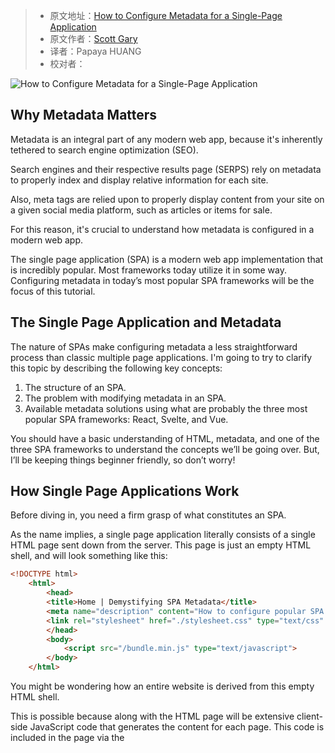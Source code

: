 > -  原文地址：[How to Configure Metadata for a Single-Page Application](https://www.freecodecamp.org/news/configure-metadata-in-single-page-applications/)
> -  原文作者：[Scott Gary](https://www.freecodecamp.org/news/author/scott-gary/)
> -  译者：Papaya HUANG
> -  校对者：

![How to Configure Metadata for a Single-Page Application](https://www.freecodecamp.org/news/content/images/size/w2000/2022/09/meta-data-for-spa-seo.jpg)

## Why Metadata Matters

Metadata is an integral part of any modern web app, because it's inherently tethered to search engine optimization (SEO).

Search engines and their respective results page (SERPS) rely on metadata to properly index and display relative information for each site.

Also, meta tags are relied upon to properly display content from your site on a given social media platform, such as articles or items for sale.

For this reason, it's crucial to understand how metadata is configured in a modern web app.

The single page application (SPA) is a modern web app implementation that is incredibly popular. Most frameworks today utilize it in some way. Configuring metadata in today’s most popular SPA frameworks will be the focus of this tutorial.

## The Single Page Application and Metadata

The nature of SPAs make configuring metadata a less straightforward process than classic multiple page applications. I'm going to try to clarify this topic by describing the following key concepts:

1.  The structure of an SPA.
2.  The problem with modifying metadata in an SPA.
3.  Available metadata solutions using what are probably the three most popular SPA frameworks: React, Svelte, and Vue.

You should have a basic understanding of HTML, metadata, and one of the three SPA frameworks to understand the concepts we’ll be going over. But, I’ll be keeping things beginner friendly, so don’t worry!

## How Single Page Applications Work

Before diving in, you need a firm grasp of what constitutes an SPA.

As the name implies, a single page application literally consists of a single HTML page sent down from the server. This page is just an empty HTML shell, and will look something like this:

```html
<!DOCTYPE html>
	<html>
		<head>
		<title>Home | Demystifying SPA Metadata</title>
		<meta name="description" content="How to configure popular SPA 			frameworks to maintain quality site metadata."/>
		<link rel="stylesheet" href="./stylesheet.css" type="text/css" 			/>
		</head>
		<body>
			<script src="/bundle.min.js" type="text/javascript">					</script>
		</body>
	</html>
```

You might be wondering how an entire website is derived from this empty HTML shell.

This is possible because along with the HTML page will be extensive client-side JavaScript code that generates the content for each page. This code is included in the page via the <script> tag, which you can see in the body of that HTML shell.

## Challenges With Configuring Metadata in an SPA

In the previous section, take a look at the HTML found within the head tag. The various tags that begin with 'meta' are our metadata, along with the title tag.

This isn't an exhaustive depiction of meta tags, as many more are commonly used. But the title and description will serve us well for this tutorial.

The title tag is a very important piece of metadata, and should reflect a relevant title for the current page in the browser. Right now, it is quite fitting for the home page. But what happens when a user navigates to a different page?

**The metadata needs to change accordingly, and SPA frameworks don't do this magically.**

You can't change the raw HTML, because each page uses the same shell and would therefore reflect the same metadata for each page. So you need a clever coding strategy.

## SPA Plugins for Metadata Maintenance

SPA frameworks are heavily focused on injecting HTML into the DOM in order to render content on the screen. This means that updating the body tag is the central focus of the framework. For this reason, updating the head tag tends to be a neglected feature.

For many SPA frameworks such as React, the developer community has picked up the slack, creating libraries that streamline the process of handling metadata.

This will be the focus of the remainder of this article – metadata libraries and their usage for the most popular SPA frameworks.

### Basic JavaScript Code that Modifies Metadata Tags

Before diving into these metadata libraries, it's crucial to understand that at the end of the day, it's just code. So let's look at a basic example of JavaScript code that can modify the title tag and the meta description:

```javascript
document.getElementsByTagName('meta')["description"].content = "New meta description!";

document.title = "New Title!";
```

The following libraries will be doing plenty of extra work besides this basic code example, but it's always good to peel back the curtain and see that what's really going on is usually pretty straightforward.

## React-Helmet – How to Configure Metadata in ReactJs

React is a component-based library for building scalable SPAs. It has all kinds of great features developers can leverage for building high performance apps. Metadata maintenance is not one of them.

Luckily, developers in the React community came out with react-helmet, a component library that greatly simplifies the process of modifying your metadata in the <head> tag.

React-helmet is now considered deprecated in favor of the more robust react-helmet-async. We won't get into the why of that, just know that when react-helmet is referred to these days, most teams and devs are actually using react-helmet-async.

Here's a basic example of react-helmet-async code:

```javascript
import React from 'react';
import ReactDOM from 'react-dom';
import { Helmet, HelmetProvider } from 'react-helmet-async';

const app = (
	<HelmetProvider>
	<App>
	<Helmet>
	<title>Home | Demystifying SPA Metadata</title>
	<meta name="description" content="How to configure popular SPA 			frameworks to maintain quality site metadata."/>
	</Helmet>
	<h1>Hello World</h1>
	</App>
	</HelmetProvider>
);
```

As you can see, the implementation is quite simple. The following steps are taken:

1.  Install react-helmet-async with npm or yarn.
2.  Import Helmet and HelmetProvider from react-helmet-async
3.  Wrap the entire app in the HelmetProvider component.
4.  Use standard HTML meta tags within the Helmet component.

After following these steps, you can now use the Helmet component within any component inside your React app.

Helmet was built to make things easy. According to the docs:

> "Helmet takes plain HTML tags and outputs plain HTML tags. It's dead simple, and React beginner friendly."

## Svelte-Meta-Tags – How to Configure Metadata in Svelte

Svelte is a new kid on the SPA block that's gaining tons of traction fast. Simply put, people who use it love it. Modifying metadata with Svelte is handled via the svelte-meta-tags component library.

With such an upward moving trajectory, it's important to be familiar with how metadata is handled in a Svelte SPA.

Svelte is another declarative framework that abstracts much of the heavy lifting by allowing you to write 'HTML like' code directly in the app.

Without getting into what sets Svelte apart and why it's an interesting prospect (it's worth taking a look!), let's dive into the relative code for our metadata maintenance:

```
<script>
import { MetaTags } from 'svelte-meta-tags';
</script>
<h1>
	Metadata in Svelte
</h1>
<MetaTags
	title='Home | Demystifying SPA Metadata'
	description='How to configure popular SPA frameworks to maintain 		quality site metadata.'
/>
```

The steps for using svelte-meta-tags are as follows:

1.  Install svelte-meta-tags with npm or yarn
2.  Import the MetaTags component.
3.  Set each needed metadata property to its respective value.

Similar in difficulty to react-helmet, the MetaTags component is very beginner friendly and easy to get started with. It supports all modern metadata tags (for a complete list, check out the docs).

## Vue-Meta – How to Configure Metadata in Vue.js

Vue has been around a little longer than Svelte, but is still about a year younger than React. Over the last few years, Vue has experienced a resurgence in popularity, which is why I've chosen it as one of the top 3 SPA frameworks to review.

Like the previous two frameworks, Vue is declarative and component-based. But implementing plugin libraries is slightly different. Let's take a look.

Vue utilizes a configuration file called **main.js** that initializes the Vue app. Since we're going to be using the vue-meta plugin across the entire application, this is where we'll want to import our plugin.

In Vue, you do this with the `Vue.use()`  method, and will look something like this:

```
Main.js
import Vue from 'vue';
import VueMeta from 'vue-meta';
import App from './App.vue';

Vue.use(VueMeta);
	new Vue({
	el: '#app',
	render: h => h(App)
});
```

Now that we've imported the VueMeta component, we can send it some data by exporting a property called **metaInfo** from any Vue component.

Here's an example of a Vue landing component that utilizes the view-meta plugin:

```
Landing.vue
<template>
	<div>SPA Metadata</div>
</template>
<script>
	export default {
		name: 'landing',
		data () {
		return {}
		},
		metaInfo: {
		title: 'Home | Demystifying SPA Metadata',
		description: 'How to configure popular SPA frameworks to 				maintain quality site metadata.'
		}
		}
</script>
```

Each Vue component exports an object to be used by the Vue app, and since we imported the VueMeta plugin inside the **main.js** file, Vue will be looking for the metaInfo property we exported from our **landing** component.

All we have to do is feed it some data, and our meta tags are generated for us!

## SPA SEO and Metadata  – Wrapping it Up

For each of the three SPA frameworks, we saw some code examples that will result in the metadata tags found in the HTML markup at the beginning of this tutorial.

Modifying metadata in SPA apps isn't as straightforward as with multiple page applications, even ones that are dynamic in nature. Understanding this concept will make life easier while leveraging the myriad SPA frameworks available today.

Metadata is an integral part of any modern web app. Hopefully after reading this tutorial, you can feel confident applying this concept to your next SPA build.

Interested to learn more about Single Page application metadata and Search engine optimization? Read our full [SEO for SPA](https://www.ohmycrawl.com/spa-seo/) guide to level up and fully understand how it works.
